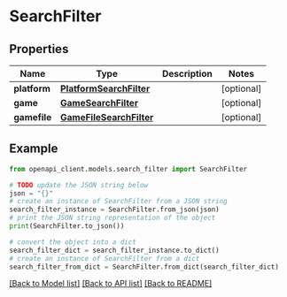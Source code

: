 # SearchFilter


## Properties

Name | Type | Description | Notes
------------ | ------------- | ------------- | -------------
**platform** | [**PlatformSearchFilter**](PlatformSearchFilter.md) |  | [optional] 
**game** | [**GameSearchFilter**](GameSearchFilter.md) |  | [optional] 
**gamefile** | [**GameFileSearchFilter**](GameFileSearchFilter.md) |  | [optional] 

## Example

```python
from openapi_client.models.search_filter import SearchFilter

# TODO update the JSON string below
json = "{}"
# create an instance of SearchFilter from a JSON string
search_filter_instance = SearchFilter.from_json(json)
# print the JSON string representation of the object
print(SearchFilter.to_json())

# convert the object into a dict
search_filter_dict = search_filter_instance.to_dict()
# create an instance of SearchFilter from a dict
search_filter_from_dict = SearchFilter.from_dict(search_filter_dict)
```
[[Back to Model list]](../README.md#documentation-for-models) [[Back to API list]](../README.md#documentation-for-api-endpoints) [[Back to README]](../README.md)


